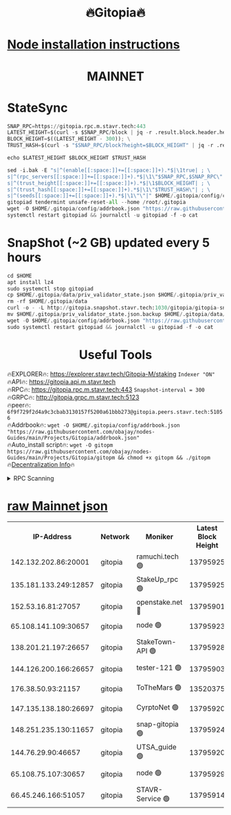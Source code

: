 <h1 align="center"> 🔥Gitopia🔥</h1>

[Node installation instructions](https://github.com/obajay/nodes-Guides/tree/main/Projects/Gitopia)
=

<h1 align="center"> MAINNET</h1>

# StateSync
```python
SNAP_RPC=https://gitopia.rpc.m.stavr.tech:443
LATEST_HEIGHT=$(curl -s $SNAP_RPC/block | jq -r .result.block.header.height); \
BLOCK_HEIGHT=$((LATEST_HEIGHT - 300)); \
TRUST_HASH=$(curl -s "$SNAP_RPC/block?height=$BLOCK_HEIGHT" | jq -r .result.block_id.hash)

echo $LATEST_HEIGHT $BLOCK_HEIGHT $TRUST_HASH

sed -i.bak -E "s|^(enable[[:space:]]+=[[:space:]]+).*$|\1true| ; \
s|^(rpc_servers[[:space:]]+=[[:space:]]+).*$|\1\"$SNAP_RPC,$SNAP_RPC\"| ; \
s|^(trust_height[[:space:]]+=[[:space:]]+).*$|\1$BLOCK_HEIGHT| ; \
s|^(trust_hash[[:space:]]+=[[:space:]]+).*$|\1\"$TRUST_HASH\"| ; \
s|^(seeds[[:space:]]+=[[:space:]]+).*$|\1\"\"|" $HOME/.gitopia/config/config.toml
gitopiad tendermint unsafe-reset-all --home /root/.gitopia
wget -O $HOME/.gitopia/config/addrbook.json "https://raw.githubusercontent.com/obajay/nodes-Guides/main/Projects/Gitopia/addrbook.json"
systemctl restart gitopiad && journalctl -u gitopiad -f -o cat
```
# SnapShot (~2 GB) updated every 5 hours
```python
cd $HOME
apt install lz4
sudo systemctl stop gitopiad
cp $HOME/.gitopia/data/priv_validator_state.json $HOME/.gitopia/priv_validator_state.json.backup
rm -rf $HOME/.gitopia/data
curl -o - -L http://gitopia.snapshot.stavr.tech:1030/gitopia/gitopia-snap.tar.lz4 | lz4 -c -d - | tar -x -C $HOME/.gitopia --strip-components 2
mv $HOME/.gitopia/priv_validator_state.json.backup $HOME/.gitopia/data/priv_validator_state.json
wget -O $HOME/.gitopia/config/addrbook.json "https://raw.githubusercontent.com/obajay/nodes-Guides/main/Projects/Gitopia/addrbook.json"
sudo systemctl restart gitopiad && journalctl -u gitopiad -f -o cat
```
 <h1 align="center"> Useful Tools</h1>

🔥EXPLORER🔥:      https://explorer.stavr.tech/Gitopia-M/staking  `Indexer "ON"` \
🔥API🔥: 			 		 https://gitopia.api.m.stavr.tech \
🔥RPC🔥:           https://gitopia.rpc.m.stavr.tech:443              `Snapshot-interval = 300` \
🔥GRPC🔥:          http://gitopia.grpc.m.stavr.tech:5123 \
🔥peer🔥:					 `6f9f729f2d4a9c3cbab3130157f5200a61bbb273@gitopia.peers.stavr.tech:51056` \
🔥Addrbook🔥:    ```wget -O $HOME/.gitopia/config/addrbook.json "https://raw.githubusercontent.com/obajay/nodes-Guides/main/Projects/Gitopia/addrbook.json"``` \
🔥Auto_install script🔥: ```wget -O gitopm https://raw.githubusercontent.com/obajay/nodes-Guides/main/Projects/Gitopia/gitopm && chmod +x gitopm && ./gitopm``` \
🔥[Decentralization Info](https://github.com/obajay/StateSync-snapshots/tree/main/Projects/Gitopia/Decentralization)🔥

<details>
<summary>RPC Scanning</summary>

<h2 align="center"> We scan nodes in real time every 4 hours. And we provide the final result of RPC endpoints.
We cannot influence the operation of these nodes in any way. </h2>


```python
If Voting Power is higher than 0 --> then the Node is a validator of the network and may be subject to attack and be a potential threat to the chain.
```
```python
We marked such validators with a red symbol
```

</details>

[raw Mainnet json](https://rpc-check.gitopm.stavr.tech/gitopm/rpc-gitopm-result.json)
=

<table><tr><th>IP-Address</th><th>Network</th><th>Moniker</th><th>Latest Block Height</th><th>Earliest Block Height</th><th>Catching Up</th><th>Tx Index</th><th>Voting Power</th><th>Scan Time</th></tr><tr><td>142.132.202.86:20001</td><td>gitopia</td><td>ramuchi.tech 🟢</td><td>13795925</td><td>6548337</td><td>False</td><td>on</td><td>0</td><td>2024-02-14T04:57:02.353806285UTC</td></tr><tr><td>135.181.133.249:12857</td><td>gitopia</td><td>StakeUp_rpc 🟢</td><td>13795925</td><td>8010001</td><td>False</td><td>on</td><td>0</td><td>2024-02-14T04:57:02.690294104UTC</td></tr><tr><td>152.53.16.81:27057</td><td>gitopia</td><td>openstake.net 🔴</td><td>13795901</td><td>10455001</td><td>False</td><td>off</td><td>43474</td><td>2024-02-14T04:56:24.321902297UTC</td></tr><tr><td>65.108.141.109:30657</td><td>gitopia</td><td>node 🟢</td><td>13795923</td><td>12299845</td><td>False</td><td>on</td><td>0</td><td>2024-02-14T04:56:59.721602089UTC</td></tr><tr><td>138.201.21.197:26657</td><td>gitopia</td><td>StakeTown-API 🟢</td><td>13795928</td><td>12733501</td><td>False</td><td>on</td><td>0</td><td>2024-02-14T04:57:07.145355360UTC</td></tr><tr><td>144.126.200.166:26657</td><td>gitopia</td><td>tester-121 🟢</td><td>13795903</td><td>12832814</td><td>False</td><td>off</td><td>0</td><td>2024-02-14T04:56:26.833516380UTC</td></tr><tr><td>176.38.50.93:21157</td><td>gitopia</td><td>ToTheMars 🟢</td><td>13520375</td><td>12883228</td><td>False</td><td>on</td><td>0</td><td>2024-02-14T04:56:27.253082088UTC</td></tr><tr><td>147.135.138.180:26697</td><td>gitopia</td><td>CyrptoNet 🟢</td><td>13795920</td><td>12883228</td><td>False</td><td>off</td><td>0</td><td>2024-02-14T04:56:55.233367622UTC</td></tr><tr><td>148.251.235.130:11657</td><td>gitopia</td><td>snap-gitopia 🟢</td><td>13795924</td><td>12908001</td><td>False</td><td>on</td><td>0</td><td>2024-02-14T04:57:00.051288721UTC</td></tr><tr><td>144.76.29.90:46657</td><td>gitopia</td><td>UTSA_guide 🟢</td><td>13795920</td><td>13035301</td><td>False</td><td>on</td><td>0</td><td>2024-02-14T04:56:54.892819333UTC</td></tr><tr><td>65.108.75.107:30657</td><td>gitopia</td><td>node 🟢</td><td>13795929</td><td>13189502</td><td>False</td><td>on</td><td>0</td><td>2024-02-14T04:57:13.645511826UTC</td></tr><tr><td>66.45.246.166:51057</td><td>gitopia</td><td>STAVR-Service 🟢</td><td>13795914</td><td>13783001</td><td>False</td><td>on</td><td>0</td><td>2024-02-14T04:56:44.327023419UTC</td></tr></table>
